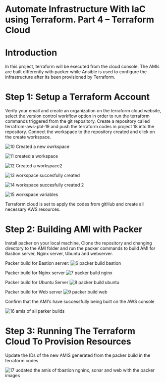 # Automate Infrastructure With IaC using Terraform. Part 4 – Terraform Cloud #

# Introduction #

In this project, terraform will be executed from the cloud console. The AMIs are  built differently with packer while Ansible is used to configure the infrastructure after its been provisioned by Terraform.

# Step 1: Setup a Terraform Account #

Verify your email and create an organization on the terraform cloud website, select the version control workflow option in order to run the terraform commands triggered from the git repository.
Create a repository called terrafrom-aws-pbl-19 and push the terraform codes in project 18 into the repository. Connect the workspace to the repository created and click on the create workspace.

![10  Created a new owrkspace](https://github.com/opeyemiagbadero/19.-Automate-Infrastructure-With-IaC-using-Terraform.-Part-4-Terraform-Cloud/assets/79456052/a058aff0-d6f3-4871-bc78-6f666bc8591b)

![11  created a workspace](https://github.com/opeyemiagbadero/19.-Automate-Infrastructure-With-IaC-using-Terraform.-Part-4-Terraform-Cloud/assets/79456052/421c27be-54de-465f-a09e-c9b06cfdcc5b)

![12 Created a workspace2](https://github.com/opeyemiagbadero/19.-Automate-Infrastructure-With-IaC-using-Terraform.-Part-4-Terraform-Cloud/assets/79456052/32e28279-8a93-4817-a2c6-6a647c8c4714)

![13  workspace succesfully created](https://github.com/opeyemiagbadero/19.-Automate-Infrastructure-With-IaC-using-Terraform.-Part-4-Terraform-Cloud/assets/79456052/774b5c2b-e5a8-4bc0-96b9-0030b69e2f80)

![14 workspace succesfully created 2](https://github.com/opeyemiagbadero/19.-Automate-Infrastructure-With-IaC-using-Terraform.-Part-4-Terraform-Cloud/assets/79456052/60affb3e-fa9f-4417-a646-ce0967fa82b8)

![15  workspace variables](https://github.com/opeyemiagbadero/19.-Automate-Infrastructure-With-IaC-using-Terraform.-Part-4-Terraform-Cloud/assets/79456052/687b922e-d417-46db-94c8-8a3927786a87)

Terraform cloud is set to apply the codes from gitHub and create all necessary AWS resources.

# Step 2: Building AMI with Packer #

Install packer on your local machine, Clone the repository and changing directory to the AMI folder and run the packer commands to build AMI for Bastion server, Nginx server, Ubuntu and webserver.


Packer build for Bastion server:
![6 packer build bastion](https://github.com/opeyemiagbadero/19.-Automate-Infrastructure-With-IaC-using-Terraform.-Part-4-Terraform-Cloud/assets/79456052/8f39db9b-b52e-4239-9b6a-85b525f5226f)

Packer build for Nginx server
![7  packer build nginx](https://github.com/opeyemiagbadero/19.-Automate-Infrastructure-With-IaC-using-Terraform.-Part-4-Terraform-Cloud/assets/79456052/da3cf146-5c73-413c-862d-7c37494320bb)

Packer build for Ubuntu Server
![8  packer build ubuntu](https://github.com/opeyemiagbadero/19.-Automate-Infrastructure-With-IaC-using-Terraform.-Part-4-Terraform-Cloud/assets/79456052/b13aa9f5-1c8f-4182-8f33-331bc2ffcded)

Packer build for Web server
![9  packer build web](https://github.com/opeyemiagbadero/19.-Automate-Infrastructure-With-IaC-using-Terraform.-Part-4-Terraform-Cloud/assets/79456052/bc62c0b6-afcd-464d-bfed-98553415bb5d)

Confirm that the AMI's have successfully being built on the AWS console

![16  amis of  all parker builds](https://github.com/opeyemiagbadero/19.-Automate-Infrastructure-With-IaC-using-Terraform.-Part-4-Terraform-Cloud/assets/79456052/043319d4-ae65-42a6-9b6d-fa33017759c7)

# Step 3: Running The Terraform Cloud To Provision Resources #

Update the IDs of the new AMIS generated from the packer build in the terraform codes

![17  uodated the amis of tbastion ngninx, sonar and web with the packer images](https://github.com/opeyemiagbadero/19.-Automate-Infrastructure-With-IaC-using-Terraform.-Part-4-Terraform-Cloud/assets/79456052/1ad0f7fc-cf74-4824-92a9-67eec4515bae)



































